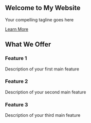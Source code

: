 <section class="hero">
    <h1>Welcome to My Website</h1>
    <p>Your compelling tagline goes here</p>
    <a href="#learn-more" class="cta-button">Learn More</a>
</section>

<section id="learn-more" class="features">
    <h2>What We Offer</h2>
    <div class="feature-grid">
        <div class="feature-card">
            <h3>Feature 1</h3>
            <p>Description of your first main feature</p>
        </div>
        <div class="feature-card">
            <h3>Feature 2</h3>
            <p>Description of your second main feature</p>
        </div>
        <div class="feature-card">
            <h3>Feature 3</h3>
            <p>Description of your third main feature</p>
        </div>
    </div>
</section> 